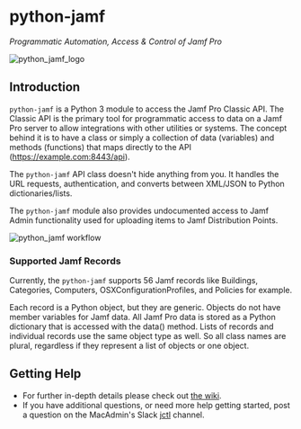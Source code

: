 # python-jamf
_Programmatic Automation, Access & Control of Jamf Pro_

![python_jamf_logo](https://github.com/univ-of-utah-marriott-library-apple/python-jamf/wiki/images/python_jamf_logo.png)

## Introduction

`python-jamf` is a Python 3 module to access the Jamf Pro Classic API. The Classic API is the primary tool for programmatic access to data on a Jamf Pro server to allow integrations with other utilities or systems. The concept behind it is to have a class or simply a collection of data (variables) and methods (functions) that maps directly to the API (https://example.com:8443/api).

The `python-jamf` API class doesn't hide anything from you. It handles the URL requests, authentication, and converts between XML/JSON to Python dictionaries/lists.

The `python-jamf` module also provides undocumented access to Jamf Admin functionality used for uploading items to Jamf Distribution Points.

![python_jamf workflow](https://github.com/univ-of-utah-marriott-library-apple/python-jamf/wiki/images/python_jamf_workflow.png)

### Supported Jamf Records

Currently, the `python-jamf` supports 56 Jamf records like Buildings, Categories, Computers, OSXConfigurationProfiles, and Policies for example.

Each record is a Python object, but they are generic. Objects do not have member variables for Jamf data. All Jamf Pro data is stored as a Python dictionary that is accessed with the data() method. Lists of records and individual records use the same object type as well. So all class names are plural, regardless if they represent a list of objects or one object.

## Getting Help

 - For further in-depth details please check out [the wiki](https://github.com/univ-of-utah-marriott-library-apple/python-jamf/wiki).
 - If you have additional questions, or need more help getting started, post a question on the MacAdmin's Slack [jctl](https://macadmins.slack.com/archives/C01C8KVV2UD) channel.
